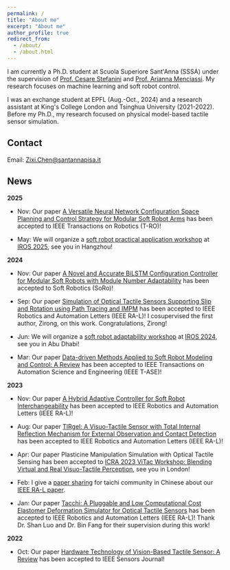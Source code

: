 ```yaml
---
permalink: /
title: "About me"
excerpt: "About me"
author_profile: true
redirect_from: 
  - /about/
  - /about.html
---
```


I am currently a Ph.D. student at Scuola Superiore Sant'Anna (SSSA) under the supervision of [Prof. Cesare Stefanini](https://scholar.google.com/citations?user=4ySaHDQAAAAJ&hl=en) and [Prof. Arianna Menciassi](https://scholar.google.com/citations?user=mI-YzHgAAAAJ&hl=en). My research focuses on machine learning and soft robot control.

I was an exchange student at EPFL (Aug.-Oct., 2024) and a research assistant at King's College London and Tsinghua University (2021-2022). Before my Ph.D., my research focused on physical model-based tactile sensor simulation. 

## Contact
Email: [Zixi.Chen@santannapisa.it](mailto:Zixi.Chen@santannapisa.it)

## News
**2025**
* Nov: Our paper [A Versatile Neural Network Configuration Space Planning and Control Strategy for Modular Soft Robot Arms](https://arxiv.org/abs/2410.03483) has been accepted to IEEE Transactions on Robotics (T-RO)!

* May: We will organize a [soft robot practical application workshop](https://sites.google.com/view/sft-front2) at [IROS 2025](https://www.iros25.org/), see you in Hangzhou!

**2024**
* Nov: Our paper [A Novel and Accurate BiLSTM Configuration Controller for Modular Soft Robots with Module Number Adaptability](https://arxiv.org/abs/2401.10997) has been accepted to Soft Robotics (SoRo)!

* Sep: Our paper [Simulation of Optical Tactile Sensors Supporting Slip and Rotation using Path Tracing and IMPM](https://ieeexplore.ieee.org/document/10720429) has been accepted to IEEE Robotics and Automation Letters (IEEE RA-L)! I cosupervised the first author, Zirong, on this work. Congratulations, Zirong!

* Jun: We will organize a [soft robot adaptability workshop](https://sites.google.com/view/sft-front1) at [IROS 2024](https://iros2024-abudhabi.org/), see you in Abu Dhabi!

* Mar: Our paper [Data-driven Methods Applied to Soft Robot Modeling and Control: A Review](https://ieeexplore.ieee.org/document/10477253) has been accepted to IEEE Transactions on Automation Science and Engineering (IEEE T-ASE)!

**2023**
* Nov: Our paper [A Hybrid Adaptive Controller for Soft Robot Interchangeability](https://ieeexplore.ieee.org/document/10333308) has been accepted to IEEE Robotics and Automation Letters (IEEE RA-L)!

* Aug: Our paper [TIRgel: A Visuo-Tactile Sensor with Total Internal Reflection Mechanism for External Observation and Contact Detection](https://ieeexplore.ieee.org/document/10224334) has been accepted to IEEE Robotics and Automation Letters (IEEE RA-L)!

* Apr: Our paper Plasticine Manipulation Simulation with Optical Tactile Sensing has been accepted to [ICRA 2023 ViTac Workshop: Blending Virtual and Real Visuo-Tactile Perception](https://shanluo.github.io/ViTacWorkshops/), see you in London!

* Feb: I give a [paper sharing](https://www.bilibili.com/video/BV12e4y1P7vU/?spm_id_from=333.999.0.0&vd_source=30f84963de0918b2a474e7e104372ace) for taichi community in Chinese about our [IEEE RA-L paper](https://ieeexplore.ieee.org/document/10017344).

* Jan: Our paper [Tacchi: A Pluggable and Low Computational Cost Elastomer Deformation Simulator for Optical Tactile Sensors](https://ieeexplore.ieee.org/document/10017344) has been accepted to IEEE Robotics and Automation Letters (IEEE RA-L)! Thank Dr. Shan Luo and Dr. Bin Fang for their supervision during this work! 

**2022**
* Oct: Our paper [Hardware Technology of Vision-Based Tactile Sensor: A Review](https://ieeexplore.ieee.org/document/9911183) has been accepted to IEEE Sensors Journal!

